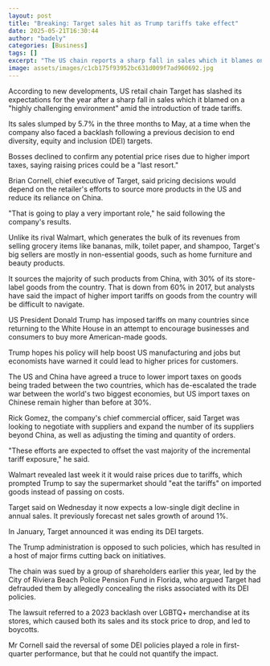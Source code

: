 ```yaml
---
layout: post
title: "Breaking: Target sales hit as Trump tariffs take effect"
date: 2025-05-21T16:30:44
author: "badely"
categories: [Business]
tags: []
excerpt: "The US chain reports a sharp fall in sales which it blames on a 'highly challenging environment'."
image: assets/images/c1cb175f93952bc631d009f7ad960692.jpg
---
```


According to new developments, US retail chain Target has slashed its expectations for the year after a sharp fall in sales which it blamed on a "highly challenging environment" amid the introduction of trade tariffs.

Its sales slumped by 5.7% in the three months to May, at a time when the company also faced a backlash following a previous decision to end diversity, equity and inclusion (DEI) targets.

Bosses declined to confirm any potential price rises due to higher import taxes, saying raising prices could be a "last resort."

Brian Cornell, chief executive of Target, said pricing decisions would depend on the retailer's efforts to source more products in the US and reduce its reliance on China.

"That is going to play a very important role," he said following the company's results.

Unlike its rival Walmart, which generates the bulk of its revenues from selling grocery items like bananas, milk, toilet paper, and shampoo, Target's big sellers are mostly in non-essential goods, such as home furniture and beauty products.

It sources the majority of such products from China, with 30% of its store-label goods from the country. That is down from 60% in 2017, but analysts have said the impact of higher import tariffs on goods from the country will be difficult to navigate.

US President Donald Trump has imposed tariffs on many countries since returning to the White House in an attempt to encourage businesses and consumers to buy more American-made goods.

Trump hopes his policy will help boost US manufacturing and jobs but economists have warned it could lead to higher prices for customers.

The US and China have agreed a truce to lower import taxes on goods being traded between the two countries, which has de-escalated the trade war between the world's two biggest economies, but US import taxes on Chinese remain higher than before at 30%.

Rick Gomez, the company's chief commercial officer, said Target was looking to negotiate with suppliers and expand the number of its suppliers beyond China, as well as adjusting the timing and quantity of orders.

"These efforts are expected to offset the vast majority of the incremental tariff exposure," he said.

Walmart revealed last week it it would raise prices due to tariffs, which prompted Trump to say the supermarket should "eat the tariffs" on imported goods instead of passing on costs.

Target said on Wednesday it now expects a low-single digit decline in annual sales. It previously forecast net sales growth of around 1%.

In January, Target announced it was ending its DEI targets. 

The Trump administration is opposed to such policies, which has resulted in a host of major firms cutting back on initiatives.

The chain was sued by a group of shareholders earlier this year, led by the City of Riviera Beach Police Pension Fund in Florida, who argued Target had defrauded them by allegedly concealing the risks associated with its DEI policies.

The lawsuit referred to a 2023 backlash over LGBTQ+ merchandise at its stores, which caused both its sales and its stock price to drop, and led to boycotts. 

Mr Cornell said the reversal of some DEI policies played a role in first-quarter performance, but that he could not quantify the impact.

